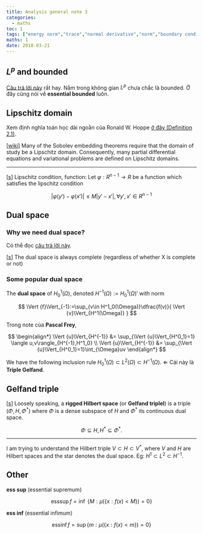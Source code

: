 ```yaml
---
title: Analysis general note 3
categories:
  - maths
toc: 1
tags: ["energy norm","trace","normal derivative","norm","boundary condition","wellposed","convergence","stokes"]
maths: 1
date: 2018-03-21
---
```


## $L^p$ and bounded

[Câu trả lời này](https://math.stackexchange.com/questions/605162/are-functions-in-lp-space-always-bounded/608037#608037) rất hay. Nằm trong không gian $L^p$ chưa chắc là bounded. Ở đây cũng nói về **essential bounded** luôn.

## Lipschitz domain

Xem định nghĩa toán học dài ngoằn của Ronald W. Hoppe [ở đây (Definition 2.1)](https://www.math.uh.edu/~rohop/Fall_16/downloads/Chapter2.pdf).

[[wiki](https://en.wikipedia.org/wiki/Lipschitz_domain)] Many of the Sobolev embedding theorems require that the domain of study be a Lipschitz domain. Consequently, many partial differential equations and variational problems are defined on Lipschitz domains.

---

[[s](https://pdfs.semanticscholar.org/97e4/326291627c848a7a4f926cbc73eef3f11b28.pdf)] Lipschitz condition, function: Let $\varphi: R^{n-1} \to R$ be a function which satisfies the lipschitz condition

$$
\vert \varphi(y') - \varphi(x') \vert \le M \vert y'-x'\vert, \forall y',x' \in R^{n-1}
$$

## Dual space

### Why we need dual space?

Có thể đọc [câu trả lời này](https://math.stackexchange.com/questions/670159/why-do-we-need-dual-space).

[[s](https://math.stackexchange.com/questions/670159/why-do-we-need-dual-space)] The dual space is always complete (regardless of whether X is complete or not)

### Some popular dual space

The **dual space** of $H^1_0(\Omega)$, denoted $H^{-1}(\Omega):=H^1_0(\Omega)'$ with norm 

$$
\Vert {f}\Vert_{-1}:=\sup_{v\in H^1_0(\Omega)}\dfrac{f(v)}{ \Vert {v}\Vert_{H^1(\Omega)} }
$$

Trong note của **Pascal Frey**, 

$$
\begin{align*} 
\Vert {u}\Vert_{H^{-1}} &=  \sup_{\Vert {u}\Vert_{H^0_1}=1} \langle u,v\rangle_{H^{-1},H^1_0} \\
\Vert {u}\Vert_{H^{-1}} &= \sup_{\Vert {u}\Vert_{H^0_1}=1}\int_{\Omega}uv
\end{align*}
$$

We have the following inclusion rule $H^1_0(\Omega)\subset L^2(\Omega)\subset H^{-1}(\Omega)$. $\Leftarrow$ Cái này là **Triple Gelfand**.

## Gelfand triple

[[s](https://www.univie.ac.at/physikwiki/images/4/43/Handout_HS.pdf)] Loosely speaking, a **rigged Hilbert space** (or **Gelfand triplel**) is a triple $(\Phi, H, \Phi^{\ast})$ where $\Phi$ is a dense subspace of $H$ and $\Phi^{\ast}$ its continuous dual space.

$$
\Phi \subseteq H, H^{\ast} \subseteq \Phi^{\ast}.
$$ 

---

I am trying to understand the Hilbert triple $V \subset H \subset V^*$, where $V$ and $H$ are Hilbert spaces and the star denotes the dual space. Eg: $H^1 \subset L^2 \subset H^{-1}.$

## Other

**ess sup** (essential supremum)

$$
\mathrm {ess} \sup f=\inf \ \{M:\mu (\{x:f(x)<M\})=0\}
$$

**ess inf** (essential infimum)

$$
\mathrm {ess} \inf f=\sup\{m:\mu (\{x:f(x)<m\})=0\}
$$